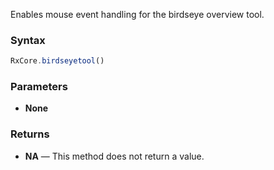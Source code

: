 Enables mouse event handling for the birdseye overview tool.

### Syntax

```typescript
RxCore.birdseyetool()
```

### Parameters

- **None**

### Returns

- **NA** — This method does not return a value.